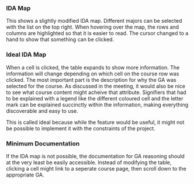 ### IDA Map
This shows a slightly modified IDA map. Different majors can be selected with the
list on the top right. When hovering over the map, the rows and columns are
highlighted so that it is easier to read. The cursor changed to a hand to show that
something can be clicked.

### Ideal IDA Map
When a cell is clicked, the table expands to show more information. The information
will change depending on which cell on the course row was clicked. The most important
part is the description for why the GA was selected for the course. As discussed in
the meeting, it would also be nice to see what course content might acheive that
attribute. Signifiers that had to be explained with a legend like the different
coloured cell and the letter mark can be explained succinctly within the information,
making everything discoverable and easy to use.

This is called ideal because while the feature would be useful, it might not be
possible to implement it with the constraints of the project.

### Minimum Documentation
If the IDA map is not possible, the documentation for GA reasoning should at the very
least be easily accessible. Instead of modifying the table, clicking a cell might link
to a seperate course page, then scroll down to the appropriate GA.
